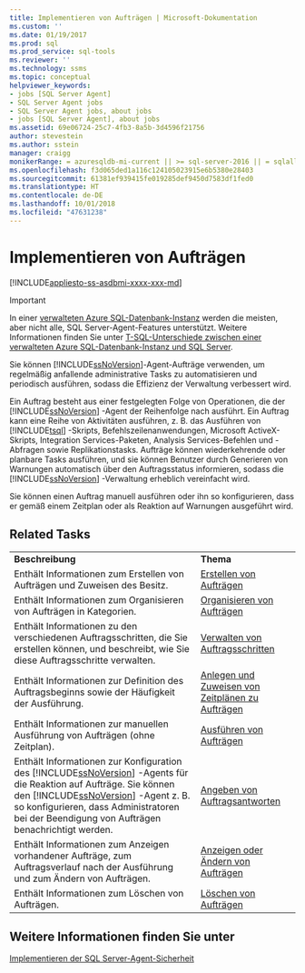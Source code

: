 ```yaml
---
title: Implementieren von Aufträgen | Microsoft-Dokumentation
ms.custom: ''
ms.date: 01/19/2017
ms.prod: sql
ms.prod_service: sql-tools
ms.reviewer: ''
ms.technology: ssms
ms.topic: conceptual
helpviewer_keywords:
- jobs [SQL Server Agent]
- SQL Server Agent jobs
- SQL Server Agent jobs, about jobs
- jobs [SQL Server Agent], about jobs
ms.assetid: 69e06724-25c7-4fb3-8a5b-3d4596f21756
author: stevestein
ms.author: sstein
manager: craigg
monikerRange: = azuresqldb-mi-current || >= sql-server-2016 || = sqlallproducts-allversions
ms.openlocfilehash: f3d065ded1a116c124105023915e6b5380e28403
ms.sourcegitcommit: 61381ef939415fe019285def9450d7583df1fed0
ms.translationtype: HT
ms.contentlocale: de-DE
ms.lasthandoff: 10/01/2018
ms.locfileid: "47631238"
---
```

# <a name="implement-jobs"></a>Implementieren von Aufträgen
[!INCLUDE[appliesto-ss-asdbmi-xxxx-xxx-md](../../includes/appliesto-ss-asdbmi-xxxx-xxx-md.md)]

> [!IMPORTANT]  
> In einer [verwalteten Azure SQL-Datenbank-Instanz](https://docs.microsoft.com/azure/sql-database/sql-database-managed-instance) werden die meisten, aber nicht alle, SQL Server-Agent-Features unterstützt. Weitere Informationen finden Sie unter [T-SQL-Unterschiede zwischen einer verwalteten Azure SQL-Datenbank-Instanz und SQL Server](https://docs.microsoft.com/azure/sql-database/sql-database-managed-instance-transact-sql-information#sql-server-agent).

Sie können [!INCLUDE[ssNoVersion](../../includes/ssnoversion-md.md)]-Agent-Aufträge verwenden, um regelmäßig anfallende administrative Tasks zu automatisieren und periodisch ausführen, sodass die Effizienz der Verwaltung verbessert wird.  
  
Ein Auftrag besteht aus einer festgelegten Folge von Operationen, die der [!INCLUDE[ssNoVersion](../../includes/ssnoversion-md.md)] -Agent der Reihenfolge nach ausführt. Ein Auftrag kann eine Reihe von Aktivitäten ausführen, z. B. das Ausführen von [!INCLUDE[tsql](../../includes/tsql-md.md)] -Skripts, Befehlszeilenanwendungen, Microsoft ActiveX-Skripts, Integration Services-Paketen, Analysis Services-Befehlen und -Abfragen sowie Replikationstasks. Aufträge können wiederkehrende oder planbare Tasks ausführen, und sie können Benutzer durch Generieren von Warnungen automatisch über den Auftragsstatus informieren, sodass die [!INCLUDE[ssNoVersion](../../includes/ssnoversion-md.md)] -Verwaltung erheblich vereinfacht wird.  
  
Sie können einen Auftrag manuell ausführen oder ihn so konfigurieren, dass er gemäß einem Zeitplan oder als Reaktion auf Warnungen ausgeführt wird.  
  
## <a name="related-tasks"></a>Related Tasks  
  
|||  
|-|-|  
|**Beschreibung**|**Thema**|  
|Enthält Informationen zum Erstellen von Aufträgen und Zuweisen des Besitz.|[Erstellen von Aufträgen](../../ssms/agent/create-jobs.md)|  
|Enthält Informationen zum Organisieren von Aufträgen in Kategorien.|[Organisieren von Aufträgen](../../ssms/agent/organize-jobs.md)|  
|Enthält Informationen zu den verschiedenen Auftragsschritten, die Sie erstellen können, und beschreibt, wie Sie diese Auftragsschritte verwalten.|[Verwalten von Auftragsschritten](../../ssms/agent/manage-job-steps.md)|  
|Enthält Informationen zur Definition des Auftragsbeginns sowie der Häufigkeit der Ausführung.|[Anlegen und Zuweisen von Zeitplänen zu Aufträgen](../../ssms/agent/create-and-attach-schedules-to-jobs.md)|  
|Enthält Informationen zur manuellen Ausführung von Aufträgen (ohne Zeitplan).|[Ausführen von Aufträgen](../../ssms/agent/run-jobs.md)|  
|Enthält Informationen zur Konfiguration des [!INCLUDE[ssNoVersion](../../includes/ssnoversion-md.md)] -Agents für die Reaktion auf Aufträge. Sie können den [!INCLUDE[ssNoVersion](../../includes/ssnoversion-md.md)] -Agent z. B. so konfigurieren, dass Administratoren bei der Beendigung von Aufträgen benachrichtigt werden.|[Angeben von Auftragsantworten](../../ssms/agent/specify-job-responses.md)|  
|Enthält Informationen zum Anzeigen vorhandener Aufträge, zum Auftragsverlauf nach der Ausführung und zum Ändern von Aufträgen.|[Anzeigen oder Ändern von Aufträgen](../../ssms/agent/view-or-modify-jobs.md)|  
|Enthält Informationen zum Löschen von Aufträgen.|[Löschen von Aufträgen](../../ssms/agent/delete-jobs.md)|  
  
## <a name="see-also"></a>Weitere Informationen finden Sie unter  
[Implementieren der SQL Server-Agent-Sicherheit](../../ssms/agent/implement-sql-server-agent-security.md)  
  
